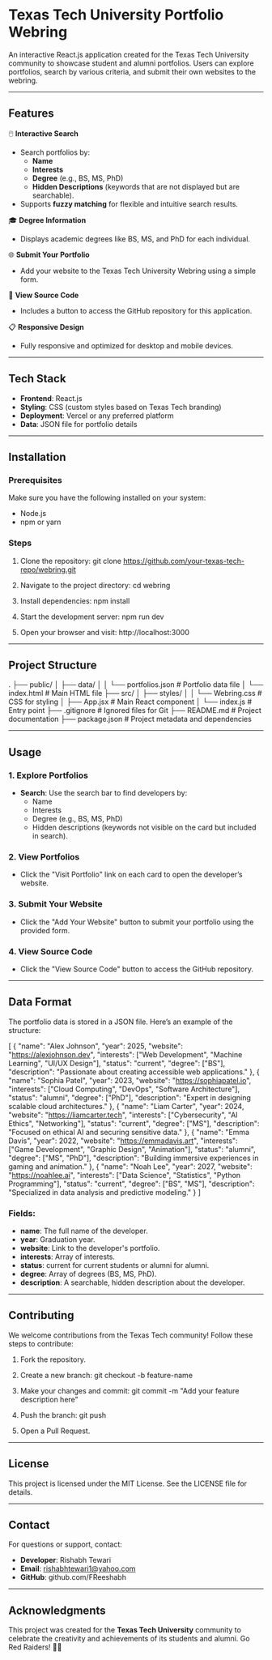 Texas Tech University Portfolio Webring
=======================================

An interactive React.js application created for the Texas Tech University community to showcase student and alumni portfolios. Users can explore portfolios, search by various criteria, and submit their own websites to the webring.

---

Features
--------

🖱️ **Interactive Search**
- Search portfolios by:
  - **Name**
  - **Interests**
  - **Degree** (e.g., BS, MS, PhD)
  - **Hidden Descriptions** (keywords that are not displayed but are searchable).
- Supports **fuzzy matching** for flexible and intuitive search results.

🎓 **Degree Information**
- Displays academic degrees like BS, MS, and PhD for each individual.

🌐 **Submit Your Portfolio**
- Add your website to the Texas Tech University Webring using a simple form.

📂 **View Source Code**
- Includes a button to access the GitHub repository for this application.

📋 **Responsive Design**
- Fully responsive and optimized for desktop and mobile devices.

---

Tech Stack
----------

- **Frontend**: React.js
- **Styling**: CSS (custom styles based on Texas Tech branding)
- **Deployment**: Vercel or any preferred platform
- **Data**: JSON file for portfolio details

---

Installation
------------

### Prerequisites
Make sure you have the following installed on your system:
- Node.js
- npm or yarn

### Steps
1. Clone the repository:
   git clone https://github.com/your-texas-tech-repo/webring.git

2. Navigate to the project directory:
   cd webring

3. Install dependencies:
   npm install

4. Start the development server:
   npm run dev

5. Open your browser and visit:
   http://localhost:3000

---

Project Structure
-----------------

.
├── public/
│   ├── data/
│   │   └── portfolios.json    # Portfolio data file
│   └── index.html             # Main HTML file
├── src/
│   ├── styles/
│   │   └── Webring.css        # CSS for styling
│   ├── App.jsx                # Main React component
│   └── index.js               # Entry point
├── .gitignore                 # Ignored files for Git
├── README.md                  # Project documentation
├── package.json               # Project metadata and dependencies

---

Usage
-----

### 1. **Explore Portfolios**
- **Search**: Use the search bar to find developers by:
  - Name
  - Interests
  - Degree (e.g., BS, MS, PhD)
  - Hidden descriptions (keywords not visible on the card but included in search).

### 2. **View Portfolios**
- Click the "Visit Portfolio" link on each card to open the developer’s website.

### 3. **Submit Your Website**
- Click the "Add Your Website" button to submit your portfolio using the provided form.

### 4. **View Source Code**
- Click the "View Source Code" button to access the GitHub repository.

---

Data Format
-----------

The portfolio data is stored in a JSON file. Here’s an example of the structure:

[
  {
    "name": "Alex Johnson",
    "year": 2025,
    "website": "https://alexjohnson.dev",
    "interests": ["Web Development", "Machine Learning", "UI/UX Design"],
    "status": "current",
    "degree": ["BS"],
    "description": "Passionate about creating accessible web applications."
  },
  {
    "name": "Sophia Patel",
    "year": 2023,
    "website": "https://sophiapatel.io",
    "interests": ["Cloud Computing", "DevOps", "Software Architecture"],
    "status": "alumni",
    "degree": ["PhD"],
    "description": "Expert in designing scalable cloud architectures."
  },
  {
    "name": "Liam Carter",
    "year": 2024,
    "website": "https://liamcarter.tech",
    "interests": ["Cybersecurity", "AI Ethics", "Networking"],
    "status": "current",
    "degree": ["MS"],
    "description": "Focused on ethical AI and securing sensitive data."
  },
  {
    "name": "Emma Davis",
    "year": 2022,
    "website": "https://emmadavis.art",
    "interests": ["Game Development", "Graphic Design", "Animation"],
    "status": "alumni",
    "degree": ["MS", "PhD"],
    "description": "Building immersive experiences in gaming and animation."
  },
  {
    "name": "Noah Lee",
    "year": 2027,
    "website": "https://noahlee.ai",
    "interests": ["Data Science", "Statistics", "Python Programming"],
    "status": "current",
    "degree": ["BS", "MS"],
    "description": "Specialized in data analysis and predictive modeling."
  }
]

### Fields:
- **name**: The full name of the developer.
- **year**: Graduation year.
- **website**: Link to the developer's portfolio.
- **interests**: Array of interests.
- **status**: current for current students or alumni for alumni.
- **degree**: Array of degrees (BS, MS, PhD).
- **description**: A searchable, hidden description about the developer.

---

Contributing
------------

We welcome contributions from the Texas Tech community! Follow these steps to contribute:

1. Fork the repository.
2. Create a new branch:
   git checkout -b feature-name

3. Make your changes and commit:
   git commit -m "Add your feature description here"

4. Push the branch:
   git push

5. Open a Pull Request.

---

License
-------

This project is licensed under the MIT License. See the LICENSE file for details.

---

Contact
-------

For questions or support, contact:

- **Developer**: Rishabh Tewari
- **Email**: rishabhtewari1@yahoo.com
- **GitHub**: github.com/FReeshabh

---

Acknowledgments
---------------

This project was created for the **Texas Tech University** community to celebrate the creativity and achievements of its students and alumni. Go Red Raiders! 🏴‍☠️